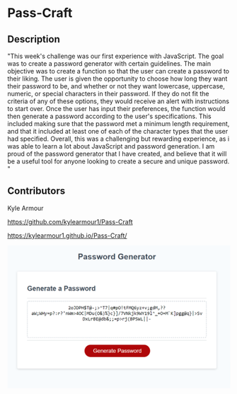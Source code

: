 # Pass-Craft

## Description

"This week's challenge was our first experience with JavaScript. The goal was to create a password generator with certain guidelines. The main objective was to create a function so that the user can create a password to their liking. The user is given the opportunity to choose how long they want their password to be, and whether or not they want lowercase, uppercase, numeric, or special characters in their password. If they do not fit the criteria of any of these options, they would receive an alert with instructions to start over. Once the user has input their preferences, the function would then generate a password according to the user's specifications. This included making sure that the password met a minimum length requirement, and that it included at least one of each of the character types that the user had specified. Overall, this was a challenging but rewarding experience, as i was able to learn a lot about JavaScript and password generation. I am proud of the password generator that I have created, and believe that it will be a useful tool for anyone looking to create a secure and unique password. "
## Contributors

Kyle Armour

https://github.com/kylearmour1/Pass-Craft

https://kylearmour1.github.io/Pass-Craft/


![Screenshot of my website](assets/Password-Generator.png)

